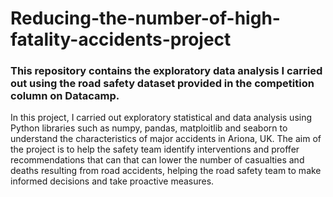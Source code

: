 # Reducing-the-number-of-high-fatality-accidents-project
### This repository contains the exploratory data analysis I carried out using the road safety dataset provided in the competition column on Datacamp. 
In this project, I carried out exploratory statistical and data analysis using Python libraries such as numpy, pandas, matploitlib and seaborn to understand the characteristics of major accidents in Ariona, UK. 
The aim of the project is to help the safety team identify interventions and proffer recommendations that can that can lower the number of casualties and deaths resulting from road accidents, helping the road safety team to make informed decisions and take proactive measures.

